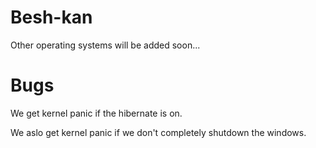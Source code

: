# Besh-kan
Other operating systems will be added soon...

# Bugs
We get kernel panic if the hibernate is on.

We aslo get kernel panic if we don't completely shutdown the windows.